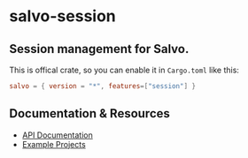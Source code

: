 # salvo-session

## Session management for Salvo.

This is offical crate, so you can enable it in `Cargo.toml` like this:

```toml
salvo = { version = "*", features=["session"] }
```

## Documentation & Resources

- [API Documentation](https://docs.rs/salvo-session)
- [Example Projects](https://github.com/salvo-rs/salvo/examples/)
